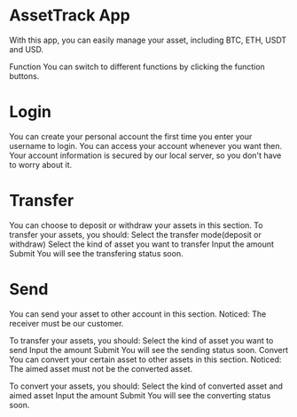 # AssetTrack App

With this app, you can easily manage your asset, including BTC, ETH, USDT and USD.

Function
You can switch to different functions by clicking the function buttons.

# Login
You can create your personal account the first time you enter your username to login.
You can access your account whenever you want then.
Your account information is secured by our local server, so you don't have to worry about it.

# Transfer
You can choose to deposit or withdraw your assets in this section.
To transfer your assets, you should:
Select the transfer mode(deposit or withdraw)
Select the kind of asset you want to transfer
Input the amount
Submit
You will see the transfering status soon.

# Send
You can send your asset to other account in this section.
Noticed: The receiver must be our customer.

To transfer your assets, you should:
Select the kind of asset you want to send
Input the amount
Submit
You will see the sending status soon.
Convert
You can convert your certain asset to other assets in this section.
Noticed: The aimed asset must not be the converted asset.

To convert your assets, you should:
Select the kind of converted asset and aimed asset
Input the amount
Submit
You will see the converting status soon.
